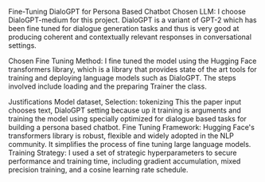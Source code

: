 Fine-Tuning DialoGPT for Persona Based Chatbot
Chosen LLM:
I choose DialoGPT-medium for this project. DialoGPT is a variant of  GPT-2 which has been fine tuned for dialogue generation tasks and thus is very good at producing coherent and contextually relevant responses in conversational settings.

Chosen Fine Tuning Method:
I fine  tuned the model using the Hugging Face transformers library, which is a library that provides state of the  art tools for training and deploying language models such as DialoGPT. The steps involved include loading  and the preparing Trainer the class.

Justifications
Model dataset, Selection: tokenizing This the paper input chooses text, DialoGPT setting because up it training is arguments  and training the model using  specially optimized for dialogue based tasks for building a persona based chatbot.
Fine Tuning Framework:  Hugging Face's transformers library is robust, flexible and widely adopted in the NLP community. It  simplifies the process of fine tuning large language models.
Training Strategy: I used a set of strategic  hyperparameters to secure performance and training time, including gradient accumulation, mixed precision training, and a cosine learning  rate schedule.
